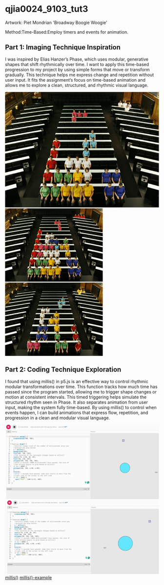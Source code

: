 # qjia0024_9103_tut3
Artwork: Piet Mondrian 'Broadway Boogie Woogie'

Method:Time-Based:Employ timers and events for animation.
## Part 1: Imaging Technique Inspiration
I was inspired by Elias Hanzer’s Phase, which uses modular, generative shapes that shift rhythmically over time. I want to apply this time-based progression to my project by using simple forms that move or transform gradually. This technique helps me express change and repetition without user input. It fits the assignment’s focus on time-based animation and allows me to explore a clean, structured, and rhythmic visual language.

![Image of tetirs-1](assets\tetris_0192big.jpg)
![Image of tetirs-2](assets\tetris_0318.jpg)
![Image of tetirs-3](assets\tetris_0638.jpg)

## Part 2: Coding Technique Exploration
I found that using millis() in p5.js is an effective way to control rhythmic modular transformations over time. This function tracks how much time has passed since the program started, allowing me to trigger shape changes or motion at consistent intervals. This timed triggering helps simulate the structured rhythm seen in Phase. It also separates animation from user input, making the system fully time-based. By using millis() to control when events happen, I can build animations that express flow, repetition, and progression in a clean and modular visual language.

![Image of millis()-1](assets\millis()-1.png)
![Image of millis()-2](assets\millis()-2.png)
[millis()](https://p5js.org/reference/p5/millis/)
[millis()-example](https://editor.p5js.org/hafferty/sketches/rQ4zjo1sW)


